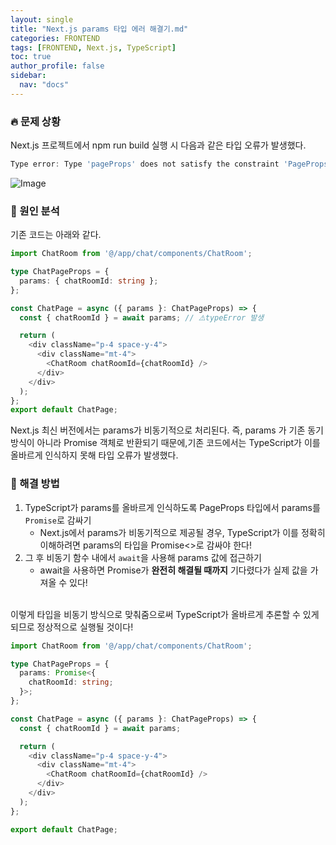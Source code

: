 ```yaml
---
layout: single
title: "Next.js params 타입 에러 해결기.md"
categories: FRONTEND
tags: [FRONTEND, Next.js, TypeScript]
toc: true
author_profile: false
sidebar:
  nav: "docs"
---
```


### 🔥 문제 상황

Next.js 프로젝트에서 npm run build 실행 시 다음과 같은 타입 오류가 발생했다.

```typescript
Type error: Type 'pageProps' does not satisfy the constraint 'PageProps'. Types of property 'params' are incompatible
```

![Image](https://github.com/user-attachments/assets/6fe0118b-77ef-42e1-95b0-7a8772adb174)

### 🔎 원인 분석

기존 코드는 아래와 같다.

```typescript
import ChatRoom from '@/app/chat/components/ChatRoom';

type ChatPageProps = {
  params: { chatRoomId: string };
};

const ChatPage = async ({ params }: ChatPageProps) => {
  const { chatRoomId } = await params; // ⚠️typeError 발생

  return (
    <div className="p-4 space-y-4">
      <div className="mt-4">
        <ChatRoom chatRoomId={chatRoomId} />
      </div>
    </div>
  );
};
export default ChatPage;
```

Next.js 최신 버전에서는 params가 비동기적으로 처리된다.
즉, params 가 기존 동기 방식이 아니라 Promise 객체로 반환되기 때문에,기존 코드에서는 TypeScript가 이를 올바르게 인식하지 못해 타입 오류가 발생했다.

### 🔑 해결 방법

1.  TypeScript가 params를 올바르게 인식하도록 PageProps 타입에서 params를 `Promise`로 감싸기
    - Next.js에서 params가 비동기적으로 제공될 경우, TypeScript가 이를 정확히 이해하려면 params의 타입을 Promise<>로 감싸야 한다!
2.  그 후 비동기 함수 내에서 `await`을 사용해 params 값에 접근하기
    - await을 사용하면 Promise가 **완전히 해결될 때까지** 기다렸다가 실제 값을 가져올 수 있다!

<br>
이렇게 타입을 비동기 방식으로 맞춰줌으로써 TypeScript가 올바르게 추론할 수 있게 되므로 정상적으로 실행될 것이다!

```typescript
import ChatRoom from '@/app/chat/components/ChatRoom';

type ChatPageProps = {
  params: Promise<{
    chatRoomId: string;
  }>;
};

const ChatPage = async ({ params }: ChatPageProps) => {
  const { chatRoomId } = await params;

  return (
    <div className="p-4 space-y-4">
      <div className="mt-4">
        <ChatRoom chatRoomId={chatRoomId} />
      </div>
    </div>
  );
};

export default ChatPage;
```
